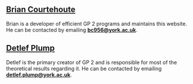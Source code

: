## [Brian Courtehoute](https://www.briancourtehoute.com)
Brian is a developer of efficient GP 2 programs and maintains this website. He can be contacted by emailing **bc956@york.ac.uk**.
## [Detlef Plump](http://www-users.cs.york.ac.uk/~det/)
Detlef is the primary creator of GP 2 and is responsible for most of the theoretical results regarding it. He can be contacted by emailing **detlef.plump@york.ac.uk**. 
